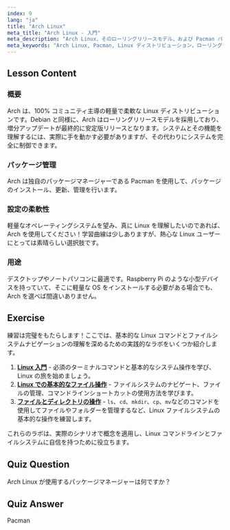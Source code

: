 ```yaml
---
index: 9
lang: "ja"
title: "Arch Linux"
meta_title: "Arch Linux - 入門"
meta_description: "Arch Linux、そのローリングリリースモデル、および Pacman パッケージマネージャーについて学びましょう。Arch が初心者および制御を求める上級ユーザーにとってなぜ優れているのかを理解してください。"
meta_keywords: "Arch Linux, Pacman, Linux ディストリビューション，ローリングリリース，Linux チュートリアル，初心者ガイド，軽量 OS"
---
```


## Lesson Content

### 概要

Arch は、100% コミュニティ主導の軽量で柔軟な Linux ディストリビューションです。Debian と同様に、Arch はローリングリリースモデルを採用しており、増分アップデートが最終的に安定版リリースとなります。システムとその機能を理解するには、実際に手を動かす必要がありますが、その代わりにシステムを完全に制御できます。

### パッケージ管理

Arch は独自のパッケージマネージャーである Pacman を使用して、パッケージのインストール、更新、管理を行います。

### 設定の柔軟性

軽量なオペレーティングシステムを望み、真に Linux を理解したいのであれば、Arch を使用してください！学習曲線は少しありますが、熱心な Linux ユーザーにとっては素晴らしい選択肢です。

### 用途

デスクトップやノートパソコンに最適です。Raspberry Pi のような小型デバイスを持っていて、そこに軽量な OS をインストールする必要がある場合でも、Arch を選べば間違いありません。

## Exercise

練習は完璧をもたらします！ここでは、基本的な Linux コマンドとファイルシステムナビゲーションの理解を深めるための実践的なラボをいくつか紹介します。

1. **[Linux 入門](https://labex.io/ja/labs/linux-getting-started-with-linux-446315)** - 必須のターミナルコマンドと基本的なシステム操作を学び、Linux の旅を始めましょう。
2. **[Linux での基本的なファイル操作](https://labex.io/ja/labs/linux-basic-file-operations-in-linux-18001)** - ファイルシステムのナビゲート、ファイルの管理、コマンドラインショートカットの使用方法を学びます。
3. **[ファイルとディレクトリの操作](https://labex.io/ja/labs/linux-file-and-directory-operations-17997)** - `ls`、`cd`、`mkdir`、`cp`、`mv`などのコマンドを使用してファイルやフォルダーを管理するなど、Linux ファイルシステムの基本的な操作を練習します。

これらのラボは、実際のシナリオで概念を適用し、Linux コマンドラインとファイルシステムに自信を持つために役立ちます。

## Quiz Question

Arch Linux が使用するパッケージマネージャーは何ですか？

## Quiz Answer

Pacman
